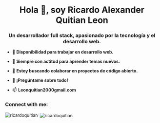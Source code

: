 <h1 align="center">Hola 👋, soy Ricardo Alexander Quitian Leon</h1>
<h3 align="center">Un desarrollador full stack, apasionado por la tecnología y el desarrollo web.</h3>

- 🔭 **Disponibilidad para trabajar en desarrollo web.**

- 🌱 **Siempre con actitud para aprender temas nuevos.**

- 👯 **Estoy buscando colaborar en proyectos de código abierto.**

- 💬 **¡Pregúntame sobre todo!**

- 📫 **Leonquitian2000gmail.com**

<h3 align="left">Connect with me:</h3>
<p align="left">
</p>

<p><img align="left" src="https://github-readme-stats.vercel.app/api/top-langs?username=ricardoquitian&show_icons=true&locale=en&layout=compact" alt="ricardoquitian" /></p>

<p>&nbsp;<img align="center" src="https://github-readme-stats.vercel.app/api?username=ricardoquitian&show_icons=true&locale=en" alt="ricardoquitian" /></p>

